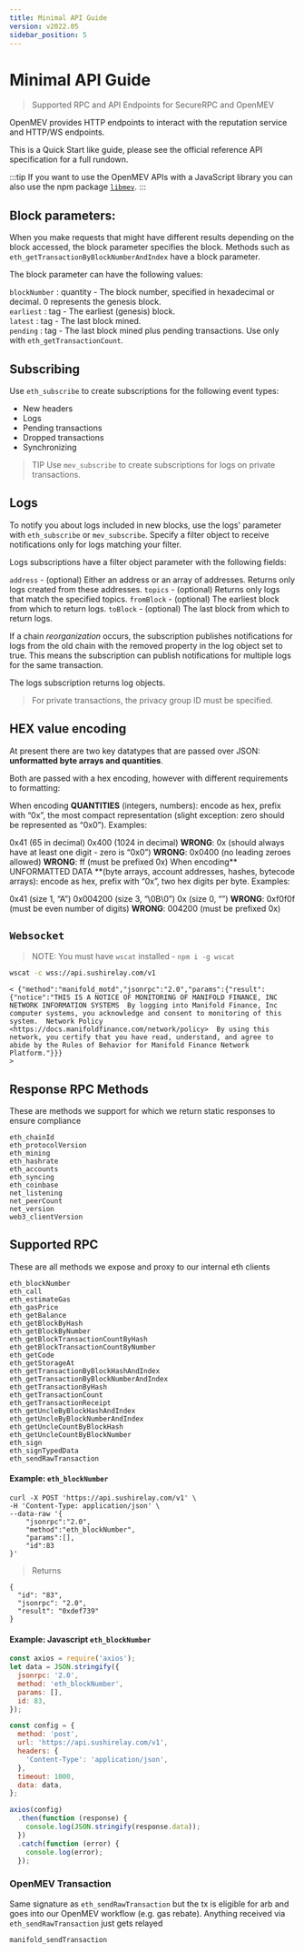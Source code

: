```yaml
---
title: Minimal API Guide
version: v2022.05
sidebar_position: 5
---
```


# Minimal API Guide

> Supported RPC and API Endpoints for SecureRPC and OpenMEV

OpenMEV provides HTTP endpoints to interact with the reputation service and HTTP/WS endpoints.

This is a Quick Start like guide, please see the official reference API specification for a full rundown.

:::tip 
If you want to use the OpenMEV APIs with a JavaScript library you can also use the npm package [`libmev`](https://github.com/manifoldfinance/libmev). 
:::

## Block parameters:

When you make requests that might have different results depending on the block accessed, the block parameter specifies the block. Methods such as `eth_getTransactionByBlockNumberAndIndex` have a block parameter.

The block parameter can have the following values:

`blockNumber` : quantity - The block number, specified in hexadecimal or decimal. 0 represents the genesis block.  
`earliest` : tag - The earliest (genesis) block.  
`latest` : tag - The last block mined.  
`pending` : tag - The last block mined plus pending transactions. Use only with `eth_getTransactionCount`.

## Subscribing

Use `eth_subscribe` to create subscriptions for the following event types:

- New headers
- Logs
- Pending transactions
- Dropped transactions
- Synchronizing

> TIP Use `mev_subscribe` to create subscriptions for logs on private transactions.

## Logs

To notify you about logs included in new blocks, use the logs' parameter with `eth_subscribe` or `mev_subscribe`. Specify a filter object to receive notifications only for logs matching your filter.

Logs subscriptions have a filter object parameter with the following fields:

`address` - (optional) Either an address or an array of addresses. Returns only logs created from these addresses. `topics` - (optional) Returns only logs that match the specified topics. `fromBlock` - (optional) The earliest block from which to return logs. `toBlock` - (optional) The last block from which to return logs.

If a chain _reorganization_ occurs, the subscription publishes notifications for logs from the old chain with the removed property in the log object set to true. This means the subscription can publish notifications for multiple logs for the same transaction.

The logs subscription returns log objects.

> For private transactions, the privacy group ID must be specified.

## HEX value encoding

At present there are two key datatypes that are passed over JSON: **unformatted byte arrays and quantities**.

Both are passed with a hex encoding, however with different requirements to formatting:

When encoding **QUANTITIES** (integers, numbers): encode as hex, prefix with “0x”, the most compact representation (slight exception: zero should be represented as “0x0”). Examples:

0x41 (65 in decimal) 0x400 (1024 in decimal) **WRONG**: 0x (should always have at least one digit - zero is “0x0”) **WRONG**: 0x0400 (no leading zeroes allowed) **WRONG**: ff (must be prefixed 0x) When encoding** UNFORMATTED DATA **(byte arrays, account addresses, hashes, bytecode arrays): encode as hex, prefix with “0x”, two hex digits per byte. Examples:

0x41 (size 1, “A”) 0x004200 (size 3, “\0B\0”) 0x (size 0, “”) **WRONG**: 0xf0f0f (must be even number of digits) **WRONG**: 004200 (must be prefixed 0x)

## `Websocket`

> NOTE: You must have `wscat` installed - `npm i -g wscat`

```bash title="Shell"
wscat -c wss://api.sushirelay.com/v1
```

```jsonc title="Response"
< {"method":"manifold_motd","jsonrpc":"2.0","params":{"result":{"notice":"THIS IS A NOTICE OF MONITORING OF MANIFOLD FINANCE, INC NETWORK INFORMATION SYSTEMS  By logging into Manifold Finance, Inc computer systems, you acknowledge and consent to monitoring of this system.  Network Policy <https://docs.manifoldfinance.com/network/policy>  By using this network, you certify that you have read, understand, and agree to abide by the Rules of Behavior for Manifold Finance Network Platform."}}}
>
```

## Response RPC Methods

These are methods we support for which we return static responses to ensure compliance

```
eth_chainId
eth_protocolVersion
eth_mining
eth_hashrate
eth_accounts
eth_syncing
eth_coinbase
net_listening
net_peerCount
net_version
web3_clientVersion
```

## Supported RPC

These are all methods we expose and proxy to our internal eth clients

```
eth_blockNumber
eth_call
eth_estimateGas
eth_gasPrice
eth_getBalance
eth_getBlockByHash
eth_getBlockByNumber
eth_getBlockTransactionCountByHash
eth_getBlockTransactionCountByNumber
eth_getCode
eth_getStorageAt
eth_getTransactionByBlockHashAndIndex
eth_getTransactionByBlockNumberAndIndex
eth_getTransactionByHash
eth_getTransactionCount
eth_getTransactionReceipt
eth_getUncleByBlockHashAndIndex
eth_getUncleByBlockNumberAndIndex
eth_getUncleCountByBlockHash
eth_getUncleCountByBlockNumber
eth_sign
eth_signTypedData
eth_sendRawTransaction
```

#### Example: `eth_blockNumber`

```shell
curl -X POST 'https://api.sushirelay.com/v1' \
-H 'Content-Type: application/json' \
--data-raw '{
	"jsonrpc":"2.0",
	"method":"eth_blockNumber",
	"params":[],
	"id":83
}'
```

> Returns

```jsonc
{
  "id": "83",
  "jsonrpc": "2.0",
  "result": "0xdef739"
}
```

#### Example: Javascript `eth_blockNumber`

```javascript
const axios = require('axios');
let data = JSON.stringify({
  jsonrpc: '2.0',
  method: 'eth_blockNumber',
  params: [],
  id: 83,
});

const config = {
  method: 'post',
  url: 'https://api.sushirelay.com/v1',
  headers: {
    'Content-Type': 'application/json',
  },
  timeout: 1000,
  data: data,
};

axios(config)
  .then(function (response) {
    console.log(JSON.stringify(response.data));
  })
  .catch(function (error) {
    console.log(error);
  });
```

### OpenMEV Transaction

Same signature as `eth_sendRawTransaction` but the tx is eligible for arb and goes into our OpenMEV workflow (e.g. gas rebate). Anything received via `eth_sendRawTransaction` just gets relayed

```
manifold_sendTransaction
```
